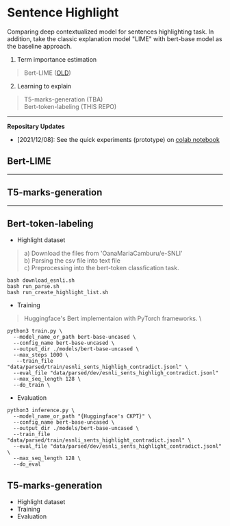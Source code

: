 # Sentence Highlight
Comparing deep contextualized model for sentences highlighting task. 
In addition, take the classic explanation model "LIME" with bert-base model as the baseline approach.

1. Term importance estimation
> Bert-LIME ([OLD](https://github.com/DylanJoo/temp/tree/main/lime))
2. Learning to explain
> T5-marks-generation (TBA) \
> Bert-token-labeling (THIS REPO)
<hr/>

**Repositary Updates**
- [2021/12/08]: See the quick experiments (prototype) on [colab notebook](https://colab.research.google.com/drive/14DxpHoSV7hL1YgrPPdVNIbp1aHeSKHgc?usp=sharing)

## Bert-LIME
<hr/>

## T5-marks-generation
<hr/>

## Bert-token-labeling
- Highlight dataset
> a) Download the files from 'OanaMariaCamburu/e-SNLI'\
> b) Parsing the csv file into text file\
> c) Preprocessing into the bert-token classfication task.
```
bash download_esnli.sh
bash run_parse.sh
bash run_create_highlight_list.sh
```
- Training
> Huggingface's Bert implementaion with PyTorch frameworks. \
```
python3 train.py \
  --model_name_or_path bert-base-uncased \
  --config_name bert-base-uncased \
  --output_dir ./models/bert-base-uncased \
  --max_steps 1000 \
   --train_file "data/parsed/train/esnli_sents_highligh_contradict.jsonl" \
  --eval_file "data/parsed/dev/esnli_sents_highligh_contradict.jsonl"
  --max_seq_length 128 \
  --do_train \
```
- Evaluation
```
python3 inference.py \
  --model_name_or_path "{Huggingface's CKPT}" \
  --config_name bert-base-uncased \
  --output_dir ./models/bert-base-uncased \
  --train_file "data/parsed/train/esnli_sents_highlight_contradict.jsonl" \
  --eval_file "data/parsed/dev/esnli_sents_highlight_contradict.jsonl" \
  --max_seq_length 128 \
  --do_eval 
```

## T5-marks-generation
- Highlight dataset
- Training
- Evaluation
